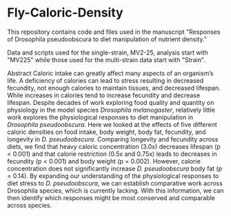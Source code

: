 # Fly-Caloric-Density
This repository contains code and files used in the manuscript "Responses of Drosophila pseudoobscura to diet manipulation of nutrient density." 

Data and scripts used for the single-strain, MV2-25, analysis start with "MV225" while those used for the multi-strain data start with "Strain".

Abstract
Caloric intake can greatly affect many aspects of an organism’s life. A deficiency of calories can lead to stress resulting in decreased fecundity, not enough calories to maintain tissues, and decreased lifespan. While increases in calories tend to increase fecundity and decrease lifespan. Despite decades of work exploring food quality and quantity on physiology in the model species _Drosophila melanogaster_, relatively little work explores the physiological responses to diet manipulation in _Drosophila pseudoobscura_. Here we looked at the effects of five different caloric densities on food intake, body weight, body fat, fecundity, and longevity in _D. pseudoobscura_. Comparing longevity and fecundity across diets, we find that heavy caloric concentration (3.0x) decreases lifespan (p < 0.001) and that calorie restriction (0.5x and 0.75x) leads to decreases in fecundity (p < 0.001) and body weight (p = 0.002). However, calorie concentration does not significantly increase _D. pseudoobscura_ body fat (p = 0.14). By expanding our understanding of the physiological responses to diet stress to _D. pseudoobscura_, we can establish comparative work across Drosophila species, which is currently lacking. With this information, we can then identify which responses might be most conserved and comparable across species. 
